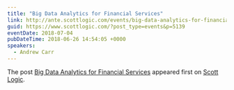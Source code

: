 ```yaml
---
title: "Big Data Analytics for Financial Services"
link: http://ante.scottlogic.com/events/big-data-analytics-for-financial-services/
guid: https://www.scottlogic.com/?post_type=events&p=5139
eventDate: 2018-07-04
pubDateTime: 2018-06-26 14:54:05 +0000
speakers:
  - Andrew Carr
---
```


<p>The post <a rel="nofollow" href="http://ante.scottlogic.com/events/big-data-analytics-for-financial-services/">Big Data Analytics for Financial Services</a> appeared first on <a rel="nofollow" href="http://ante.scottlogic.com">Scott Logic</a>.</p>